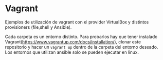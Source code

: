 # Vagrant
Ejemplos de utilización de vagrant con el provider VirtualBox y distintos provisioners (file,shell y Ansible).

Cada carpeta es un entorno distinto. Para probarlos hay que tener instalado Vagrant(https://www.vagrantup.com/docs/installation/), clonar este repositorio y hacer un `vagrant up` dentro de la carpeta del entorno deseado. Los entornos que utilizan ansible solo se pueden ejecutar en linux.
